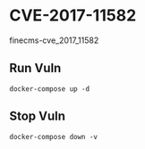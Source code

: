 # CVE-2017-11582

finecms-cve_2017_11582

## Run Vuln

```
docker-compose up -d
```

## Stop Vuln

```
docker-compose down -v
```

